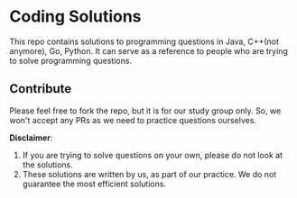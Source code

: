 # Coding Solutions
This repo contains solutions to programming questions in Java, C++(not anymore), Go, Python. It can serve as a reference to people who are trying to solve programming questions.

## Contribute
Please feel free to fork the repo, but it is for our study group only. So, we won't accept any PRs as we need to practice questions ourselves.

**__Disclaimer__**: 
1. If you are trying to solve questions on your own, please do not look at the solutions.
2. These solutions are written by us, as part of our practice. We do not guarantee the most efficient solutions.
